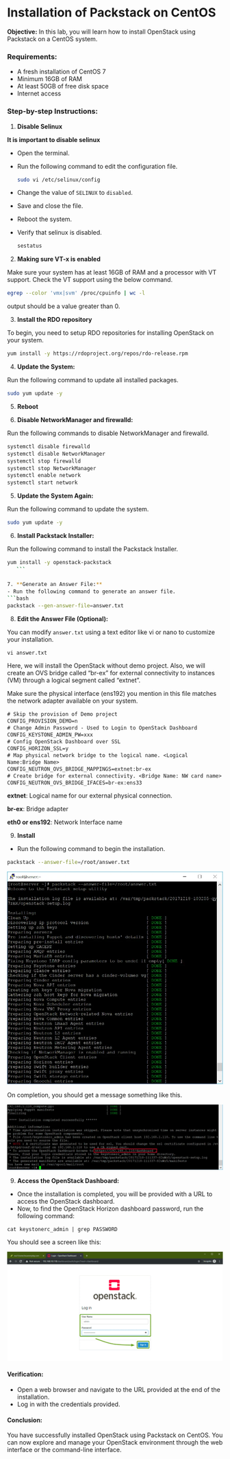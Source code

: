 # Installation of Packstack on CentOS

**Objective:** In this lab, you will learn how to install OpenStack using Packstack on a CentOS system.

### Requirements:
- A fresh installation of CentOS 7
- Minimum 16GB of RAM
- At least 50GB of free disk space
- Internet access

### Step-by-step Instructions:

1. **Disable Selinux**
    
**It is important to disable selinux**

- Open the terminal.
- Run the following command to edit the configuration file.
  ```bash
  sudo vi /etc/selinux/config
  ```
- Change the value of `SELINUX` to `disabled`.
- Save and close the file.
- Reboot the system.
- Verify that selinux is disabled.

  ```bash
  sestatus
  ```
2. **Making sure VT-x is enabled**

Make sure your system has at least 16GB of RAM and a processor with VT support. Check the VT support using the below command.

 ```bash
 egrep --color 'vmx|svm' /proc/cpuinfo | wc -l
 ```

output should be a value greater than 0.

3. **Install the RDO repository**

To begin, you need to setup RDO repositories for installing OpenStack on your system.

 ```bash
 yum install -y https://rdoproject.org/repos/rdo-release.rpm
 ```

4. **Update the System:**

Run the following command to update all installed packages.

 ```bash
 sudo yum update -y
 ```
   
5. **Reboot**

6. **Disable NetworkManager and firewalld:**

Run the following commands to disable NetworkManager and firewalld.

```bash
systemctl disable firewalld
systemctl disable NetworkManager
systemctl stop firewalld
systemctl stop NetworkManager
systemctl enable network
systemctl start network
```


5. **Update the System Again:**

Run the following command to update the system.
```bash
sudo yum update -y
```

6. **Install Packstack Installer:**

Run the following command to install the Packstack Installer.
 ```bash
 yum install -y openstack-packstack
    ```

7. **Generate an Answer File:**
- Run the following command to generate an answer file.
```bash
packstack --gen-answer-file=answer.txt
```

8. **Edit the Answer File (Optional):**

You can modify `answer.txt` using a text editor like vi or nano to customize your installation.

```
vi answer.txt
```

Here, we will install the OpenStack without demo project. Also, we will create an OVS bridge called “br-ex” for external connectivity to instances (VM) through a logical segment called “extnet”.


Make sure the physical interface (ens192) you mention in this file matches the network adapter available on your system.

```
# Skip the provision of Demo project
CONFIG_PROVISION_DEMO=n
# Change Admin Password - Used to Login to OpenStack Dashboard
CONFIG_KEYSTONE_ADMIN_PW=xxx
# Config OpenStack Dashboard over SSL
CONFIG_HORIZON_SSL=y
# Map physical network bridge to the logical name. <Logical Name:Bridge Name>
CONFIG_NEUTRON_OVS_BRIDGE_MAPPINGS=extnet:br-ex
# Create bridge for external connectivity. <Bridge Name: NW card name>
CONFIG_NEUTRON_OVS_BRIDGE_IFACES=br-ex:ens33
```

**extnet**: Logical name for our external physical connection.

**br-ex**: Bridge adapter

**eth0 or ens192**: Network Interface name

9. **Install**
- Run the following command to begin the installation.
 ```bash
 packstack --answer-file=/root/answer.txt
 ```
     
![img.png](img.png)

On completion, you should get a message something like this.

![img_1.png](img_1.png)


9. **Access the OpenStack Dashboard:**
- Once the installation is completed, you will be provided with a URL to access the OpenStack dashboard.
- Now, to find the OpenStack Horizon dashboard password, run the following command:

```
cat keystonerc_admin | grep PASSWORD
```

You should see a screen like this:

![img_2.png](img_2.png)


#### Verification:
- Open a web browser and navigate to the URL provided at the end of the installation.
- Log in with the credentials provided.

#### Conclusion:
You have successfully installed OpenStack using Packstack on CentOS. You can now explore and manage your OpenStack environment through the web interface or the command-line interface.
